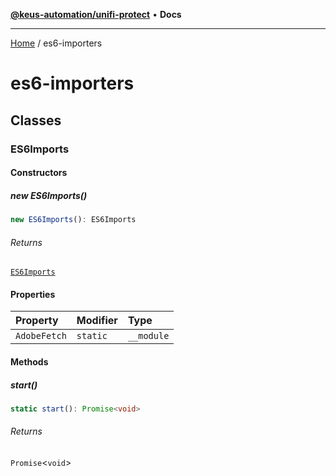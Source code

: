 [**@keus-automation/unifi-protect**](README.md) • **Docs**

***

[Home](README.md) / es6-importers

# es6-importers

## Classes

### ES6Imports

#### Constructors

##### new ES6Imports()

```ts
new ES6Imports(): ES6Imports
```

###### Returns

[`ES6Imports`](es6-importers.md#es6imports)

#### Properties

| Property | Modifier | Type |
| :------ | :------ | :------ |
| `AdobeFetch` | `static` | `__module` |

#### Methods

##### start()

```ts
static start(): Promise<void>
```

###### Returns

`Promise`\<`void`\>
